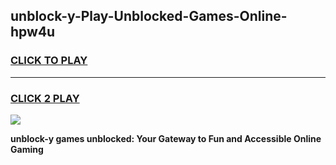 
## unblock-y-Play-Unblocked-Games-Online-hpw4u
<h3>
<a href="https://premium76.site?title=unblock-y&ref=25A">CLICK TO PLAY</a></h3>
<hr>

<h3>
<a href="https://premium76.site?title=unblock-y&ref=25A">CLICK 2 PLAY</a>
  
</h3>

<a href="https://premium76.site?title=unblock-y&ref=25A"><img src="https://clearcache.store/games.png"></a>


**unblock-y games unblocked: Your Gateway to Fun and Accessible Online Gaming**
